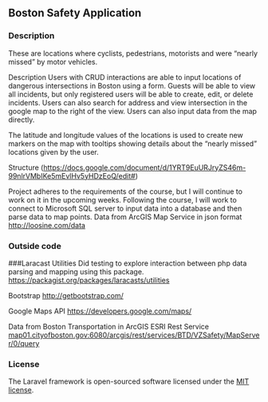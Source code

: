 
## Boston Safety Application 



### Description
These are locations where cyclists, pedestrians, motorists and  were “nearly missed” by motor vehicles. 

Description
Users with CRUD interactions are able to input locations of dangerous intersections in Boston using a form. Guests will be able to view all incidents, but only registered users will be able to create, edit, or delete incidents. Users can also search for address and view intersection in the google map to the right of the view. Users can also input data from the map directly. 

The latitude and longitude values of the locations is used to create new markers on the map with tooltips showing details about the “nearly missed” locations given by the user. 



Structure (https://docs.google.com/document/d/1YRT9EuURJryZS46m-99nlrVMbIKe5mEvlHv5yHDzEoQ/edit#)
 
Project adheres to the requirements of the course, but I will continue to work on it in the upcoming weeks. Following the course, I will work to connect to Microsoft SQL server to input data into a database and then parse data to map points. Data from ArcGIS Map Service in json format    <http://loosine.com/data>


### Outside code
###Laracast Utilities 
Did testing to explore interaction between php data parsing and mapping using this package.
<https://packagist.org/packages/laracasts/utilities>

Bootstrap
<http://getbootstrap.com/>

Google Maps API
<https://developers.google.com/maps/>

Data from Boston Transportation in ArcGIS ESRI Rest Service
<map01.cityofboston.gov:6080/arcgis/rest/services/BTD/VZSafety/MapServer/0/query>


### License
The Laravel framework is open-sourced software licensed under the [MIT license](http://opensource.org/licenses/MIT).
